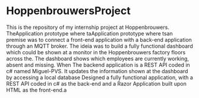 # HoppenbrouwersProject

This is the repository of my internship project at Hoppenbrouwers. TheApplication prototype where taApplication prototype where tsan premise was to connect a front-end application with a back-end application through an MQTT broker. The ideia was to build a fully functional dashboard which could be shown at a monitor in the Hoppenbrouwers factory floors across the. The dashboard shows which employees are currently working, absent and missing. When 
The backend application is a REST API coded in c# named Miguel-PVS. It updates the information shown at the dashboard by accessing a local database
Designed a fully functional application, with a REST API coded in c# as the back-end and a Razor Application built upon HTML as the front-end.a
